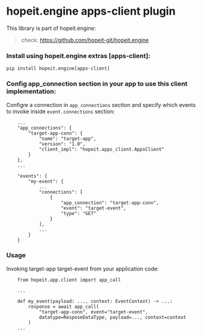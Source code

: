 # hopeit.engine apps-client plugin


This library is part of hopeit.engine:

> check: https://github.com/hopeit-git/hopeit.engine


### Install using hopeit.engine extras [apps-client]:

```
pip install hopeit.engine[apps-client]
```

### Config app_connection section in your app to use this client implementation:

Configre a connection in `app_connections` section and specify which events to invoke
inside `event.connections` section:

```
    ...
    "app_connections": {
        "target-app-conn": {
            "name": "target-app",
            "version": "1.0",
            "client_impl": "hopeit.apps_client.AppsClient"
        }
    },
    ...

    "events": {
        "my-event": {
            ...
            "connections": [
                {
                    "app_connection": "target-app-conn",
                    "event": "target-event",
                    "type": "GET"
                }
            ],
            ...
        }
    }
```

### Usage

Invoking target-app target-event from your application code:

```
    from hopeit.app.client import app_call

    ...

    def my_event(payload: ..., context: EventContext) -> ...:
        response = await app_call(
            "target-app-conn", event="target-event",
            datatype=ResposeDataType, payload=..., context=context
        )
    ...

```
